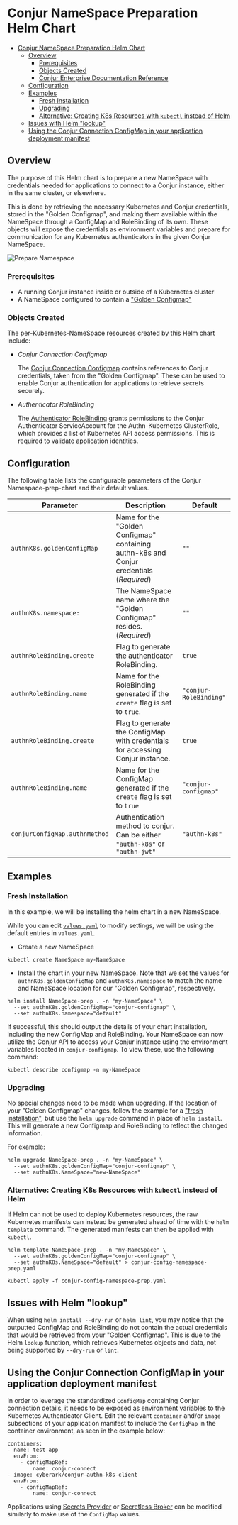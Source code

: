 # Conjur NameSpace Preparation Helm Chart

- [Conjur NameSpace Preparation Helm Chart](#conjur-NameSpace-preparation-helm-chart)
  * [Overview](#overview)
    + [Prerequisites](#prerequisites)
    + [Objects Created](#objects-created)
    + [Conjur Enterprise Documentation Reference](#conjur-enterprise-documentation-reference)
  * [Configuration](#configuration)
  * [Examples](#examples)
    + [Fresh Installation](#fresh-installation)
    + [Upgrading](#upgrading)
    + [Alternative: Creating K8s Resources with `kubectl` instead of Helm](#alternative-creating-k8s-resources-with-kubectl-instead-of-helm)
  * [Issues with Helm "lookup"](#issues-with-helm-"lookup")
  * [Using the Conjur Connection ConfigMap in your application deployment manifest](#using-the-conjur-connection-configmap-in-your-application-deployment-manifest)

<!--
  Table of contents generated with markdown-toc
 'http://ecotrust-canada.github.io/markdown-toc/'
-->

## Overview 

The purpose of this Helm chart is to prepare a new NameSpace with credentials
needed for applications to connect to a Conjur instance, either in the same cluster,
or elsewhere.

This is done by retrieving the necessary Kubernetes and Conjur credentials, stored
in the "Golden Configmap", and making them available within the NameSpace through a
ConfigMap and RoleBinding of its own. These objects will expose the credentials as 
environment variables and prepare for communication for any Kubernetes authenticators 
in the given Conjur NameSpace. 

<img alt="Prepare Namespace" src="https://user-images.githubusercontent.com/26872683/111843074-eae22480-88d6-11eb-9cc3-60b1ece9139b.png">

### Prerequisites

- A running Conjur instance inside or outside of a Kubernetes cluster
- A NameSpace configured to contain a ["Golden Configmap"](../conjur-config-cluster-prep/README.md)

### Objects Created

The per-Kubernetes-NameSpace resources created by this Helm chart include:

- _Conjur Connection Configmap_

    The [Conjur Connection Configmap](templates/conjur_connect_configmap.yaml)
    contains references to Conjur credentials, taken from the 
    "Golden Configmap". These can be used to enable Conjur authentication for 
    applications to retrieve secrets securely.

- _Authenticator RoleBinding_

    The [Authenticator RoleBinding](templates/authenticator_rolebinding.yaml)
    grants permissions to the Conjur Authenticator ServiceAccount for the Authn-Kubernetes ClusterRole, which provides a list of Kubernetes API access permissions. This is required to validate application identities.

## Configuration

The following table lists the configurable parameters of the Conjur Namespace-prep-chart and their default values.

|Parameter|Description|Default|
|---------|-----------|-------|
|`authnK8s.goldenConfigMap`|Name for the "Golden Configmap" containing authn-k8s and Conjur credentials (*Required*)|`""`|
|`authnK8s.namespace:`|The NameSpace name where the "Golden Configmap" resides. (*Required*)|`""`|
|`authnRoleBinding.create`|Flag to generate the authenticator RoleBinding.|`true`|
|`authnRoleBinding.name`|Name for the RoleBinding generated if the `create` flag is set to `true`.|`"conjur-RoleBinding"`|
|`authnRoleBinding.create`|Flag to generate the ConfigMap with credentials for accessing Conjur instance.|`true`|
|`authnRoleBinding.name`|Name for the ConfigMap generated if the `create` flag is set to `true`|`"conjur-configmap"`|
|`conjurConfigMap.authnMethod`|Authentication method to conjur. Can be either `"authn-k8s"` or `"authn-jwt"`|`"authn-k8s"`|

## Examples

### Fresh Installation 

In this example, we will be installing the helm chart in a new NameSpace.

While you can edit [`values.yaml`](./values.yaml) to modify settings, we will be 
using the default entries in `values.yaml`.

- Create a new NameSpace

```shell-session
kubectl create NameSpace my-NameSpace
```

- Install the chart in your new NameSpace. Note that we set the values for 
  `authnK8s.goldenConfigMap` and `authnK8s.namespace` to match the name and NameSpace location for our "Golden Configmap", respectively.

```shell-session
helm install NameSpace-prep . -n "my-NameSpace" \
  --set authnK8s.goldenConfigMap="conjur-configmap" \
  --set authnK8s.namespace="default"
```

If successful, this should output the details of your chart installation,
including the new ConfigMap and RoleBinding. Your NameSpace can now utilize
the Conjur API to access your Conjur instance using the environment variables 
located in `conjur-configmap`. To view these, use the following command:

```shell-session
kubectl describe configmap -n my-NameSpace
```
### Upgrading

No special changes need to be made when upgrading. If the location of your "Golden Configmap" changes, follow the example for a ["fresh installation"](#fresh-installation), but use the `helm upgrade` command in place of `helm install`. This will generate a new Configmap and RoleBinding to reflect the changed information. 

For example:

```shell-session
helm upgrade NameSpace-prep . -n "my-NameSpace" \
  --set authnK8s.goldenConfigMap="conjur-configmap" \
  --set authnK8s.NameSpace="new-NameSpace"
```

### Alternative: Creating K8s Resources with `kubectl` instead of Helm

If Helm can not be used to deploy Kubernetes resources, the raw Kubernetes manifests can instead be generated ahead of time with the `helm template` command. The generated manifests can then be applied with `kubectl`.

```shell-session
helm template NameSpace-prep . -n "my-NameSpace" \
  --set authnK8s.goldenConfigMap="conjur-configmap" \
  --set authnK8s.NameSpace="default" > conjur-config-namespace-prep.yaml

kubectl apply -f conjur-config-namespace-prep.yaml
```

## Issues with Helm "lookup"

When using `helm install --dry-run` or `helm lint`, you may notice that the
outputted ConfigMap and RoleBinding do not contain the actual credentials
that would be retrieved from your "Golden Configmap". This is due to the
Helm `lookup` function, which retrieves Kubernetes objects and data, not being
supported by `--dry-run` or `lint`.

## Using the Conjur Connection ConfigMap in your application deployment manifest

In order to leverage the standardized `ConfigMap` containing Conjur connection details, it needs to be exposed as environment variables to the Kubernetes Authenticator Client. Edit the relevant `container` and/or `image` subsections of your application manifest to include the `ConfigMap` in the container environment, as seen in the example below:

```
containers:
- name: test-app
  envFrom:
    - configMapRef:
        name: conjur-connect
- image: cyberark/conjur-authn-k8s-client
  envFrom:
    - configMapRef:
        name: conjur-connect
```

Applications using [Secrets Provider](https://github.com/cyberark/secrets-provider-for-k8s) or [Secretless Broker](https://github.com/cyberark/secretless-broker) can be modified similarly to make use of the `ConfigMap` values.

